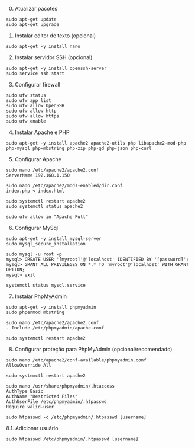 0. Atualizar pacotes
```
sudo apt-get update
sudo apt-get upgrade
```

1. Instalar editor de texto (opcional)
```
sudo apt-get -y install nano
```

2. Instalar servidor SSH (opcional)
```
sudo apt-get -y install openssh-server
sudo service ssh start
```

3. Configurar firewall
```
sudo ufw status
sudo ufw app list
sudo ufw allow OpenSSH
sudo ufw allow http
sudo ufw allow https
sudo ufw enable
```

4. Instalar Apache e PHP
```
sudo apt-get -y install apache2 apache2-utils php libapache2-mod-php php-mysql php-mbstring php-zip php-gd php-json php-curl
```

5. Configurar Apache
```
sudo nano /etc/apache2/apache2.conf
ServerName 192.168.1.150
```
```
sudo nano /etc/apache2/mods-enabled/dir.conf
index.php < index.html
```
```
sudo systemctl restart apache2
sudo systemctl status apache2

sudo ufw allow in "Apache Full"
```

6. Configurar MySql
```
sudo apt-get -y install mysql-server
sudo mysql_secure_installation
```
```
sudo mysql -u root -p
mysql> CREATE USER '[myroot]'@'localhost' IDENTIFIED BY '[password]';
mysql> GRANT ALL PRIVILEGES ON *.* TO 'myroot'@'localhost' WITH GRANT OPTION;
mysql> exit
```
```
systemctl status mysql.service
```

7. Instalar PhpMyAdmin
```
sudo apt-get -y install phpmyadmin
sudo phpenmod mbstring
```
```
sudo nano /etc/apache2/apache2.conf
- Include /etc/phpmyadmin/apache.conf
```
```
sudo systemctl restart apache2
```

8. Configurar proteção para PhpMyAdmin (opcional/recomendado)
```
sudo nano /etc/apache2/conf-available/phpmyadmin.conf
AllowOverride All
```
```
sudo systemctl restart apache2
```
```
sudo nano /usr/share/phpmyadmin/.htaccess
AuthType Basic
AuthName "Restricted Files"
AuthUserFile /etc/phpmyadmin/.htpasswd
Require valid-user
```
```
sudo htpasswd -c /etc/phpmyadmin/.htpasswd [username]
```

8.1. Adicionar usuário
```
sudo htpasswd /etc/phpmyadmin/.htpasswd [username] 
```

